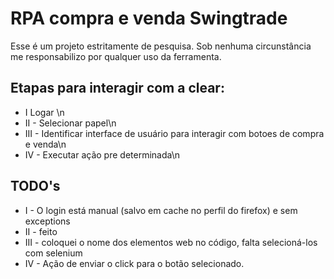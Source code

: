 # RPA compra e venda Swingtrade
Esse é um projeto estritamente de pesquisa. Sob nenhuma circunstância me responsabilizo por qualquer uso da ferramenta. 

## Etapas para interagir com a clear:
- I Logar \n
- II - Selecionar papel\n
- III - Identificar interface de usuário para interagir com botoes de compra e venda\n
- IV - Executar ação pre determinada\n

## TODO's
- I   - O login está manual (salvo em cache no perfil do firefox) e sem exceptions
- II  - feito
- III - coloquei o nome dos elementos web no código, falta selecioná-los com selenium
- IV  - Ação de enviar o click para o botão selecionado.
